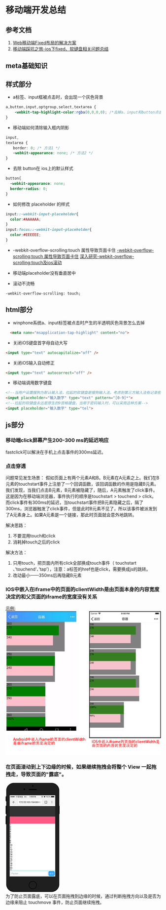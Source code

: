 # 移动端开发总结

## 参考文档
1. [Web移动端Fixed布局的解决方案](http://efe.baidu.com/blog/mobile-fixed-layout/)
2. [移动端踩坑之旅-ios下fixed、软键盘相关问题总结](https://blog.csdn.net/gg464556/article/details/77949185)

## meta基础知识

## 样式部分
- a标签、input框被点击时，会出现一个灰色背景
```css
a,button,input,optgroup,select,textarea {
    -webkit-tap-highlight-color:rgba(0,0,0,0); /*去掉a、input和button点击时的蓝色外边框和灰色半透明背景*/
}
```

- 移动端如何清除输入框内阴影
```css
input,
textarea {
　　border: 0; /* 方法1 */
　　-webkit-appearance: none; /* 方法2 */
}
```

- 去除 button在 ios上的默认样式
```css
button{
  -webkit-appearance: none;
  border-radius: 0;
}
```

- 如何修改 placeholder 的样式
```css
input::-webkit-input-placeholder{ 
  color:#AAAAAA; 
}
input:focus::-webkit-input-placeholder{ 
  color:#EEEEEE; 
}
```

- -webkit-overflow-scrolling:touch 属性导致页面卡住
[-webkit-overflow-scrolling:touch 属性导致页面卡住](https://www.cnblogs.com/hrone/p/10143960.html)
[深入研究-webkit-overflow-scrolling:touch及ios滚动](https://www.cnblogs.com/xiahj/p/8036419.html)

- 移动端placeholder没有垂直居中

- 滚动不流畅
```
-webkit-overflow-scrolling: touch;
```

## html部分
- winphone系统a、input标签被点击时产生的半透明灰色背景怎么去掉
```html
  <meta name="msapplication-tap-highlight" content="no">
```

- 关闭iOS键盘首字母自动大写
```html
<input type="text" autocapitalize="off" />
```

- 关闭iOS输入自动修正
```html
<input type="text" autocorrect="off" /> 
```

- 移动端调用数字键盘
```html
<!--当用户设置搜狗为默认输入法，拉起的软键盘是搜狗输入法，考虑到第三方输入法有记录密码的风险，当用于密码输入时，不建议采用这种方案-->
<input placeholder="输入数字" type="text" pattern="[0-9]*">
<!--拉起的软键盘永远是原生的9宫格键盘，当用于密码输入时，可以采用这种方案-->
<input placeholder="输入数字" type="tel">
```

## js部分
### 移动端click屏幕产生200-300 ms的延迟响应
fastclick可以解决在手机上点击事件的300ms延迟。

### 点击穿透  
问题常见发生场景： 假如页面上有两个元素A和B。B元素在A元素之上。我们在B元素的touchstart事件上注册了一个回调函数，该回调函数的作用是隐藏B元素。我们发现，当我们点击B元素，B元素被隐藏了，随后，A元素触发了click事件。  
这是因为在移动端浏览器，事件执行的顺序是touchstart > touchend > click。  
而click事件有300ms的延迟，当touchstart事件把B元素隐藏之后，隔了300ms，浏览器触发了click事件，但是此时B元素不见了，所以该事件被派发到了A元素身上。如果A元素是一个链接，那此时页面就会意外地跳转。   

解决思路：
1. 不要混用touch和click 
2. 消耗掉touch之后的click  

解决方法：
1. 只用touch，把页面内所有click全部换成touch事件（ touchstart 、’touchend’、’tap’），注意：a标签的href也是click，需要换成js的跳转。 
2. 改动最小——350ms后再隐藏B元素

### IOS中嵌入在iframe中的页面的clientWidth是由页面本身的内容宽度决定的和父页面的iframe的宽度没有关系
[示例](https://newbieyoung.github.io/SomeBugs/bug-about-iframe-clientwidth-in-ios/container.html);
![Andorid和iOS对比图](../images/bug-about-iframe-clientwidth-in-ios.png)

### 在页面滚动到上下边缘的时候，如果继续拖拽会将整个 View 一起拖拽走，导致页面的"露底"。
![露底](../images/mobile/scroll_top.png)  
为了防止页面露底，可以在页面拖拽到边缘的时候，通过判断拖拽方向以及是否为边缘来阻止 touchmove 事件，防止页面继续拖拽。

